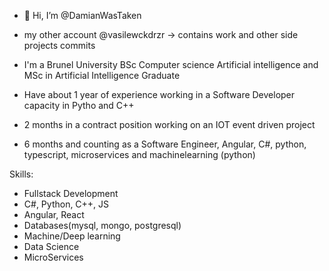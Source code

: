 - 👋 Hi, I’m @DamianWasTaken
- my other account @vasilewckdrzr
  -> contains work and other side projects commits

- I'm a Brunel University BSc Computer science Artificial intelligence and MSc in Artificial Intelligence Graduate

- Have about 1 year of experience working in a Software Developer capacity in Pytho and C++
- 2 months in a contract position working on an IOT event driven project
- 6 months and counting as a Software Engineer, Angular, C#, python, typescript, microservices and machinelearning (python)

Skills:
  - Fullstack Development
  - C#, Python, C++, JS
  - Angular, React
  - Databases(mysql, mongo, postgresql)  
  - Machine/Deep learning
  - Data Science
  - MicroServices

        
    
  
